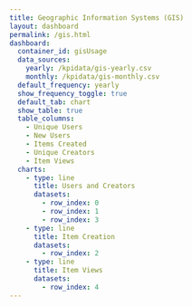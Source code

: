 ```yaml
---
title: Geographic Information Systems (GIS)
layout: dashboard
permalink: /gis.html
dashboard:
  container_id: gisUsage
  data_sources:
    yearly: /kpidata/gis-yearly.csv
    monthly: /kpidata/gis-monthly.csv
  default_frequency: yearly
  show_frequency_toggle: true
  default_tab: chart
  show_table: true
  table_columns:
    - Unique Users	
    - New Users	
    - Items Created	
    - Unique Creators	
    - Item Views
  charts:
    - type: line
      title: Users and Creators
      datasets:
        - row_index: 0
        - row_index: 1
        - row_index: 3
    - type: line
      title: Item Creation
      datasets:
        - row_index: 2
    - type: line
      title: Item Views
      datasets:
        - row_index: 4
---
```


